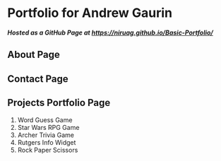 # Portfolio for Andrew Gaurin
_**Hosted as a GitHub Page at https://niruag.github.io/Basic-Portfolio/**_

## About Page 

## Contact Page 

## Projects Portfolio Page 
1. Word Guess Game
1. Star Wars RPG Game
1. Archer Trivia Game
1. Rutgers Info Widget
1. Rock Paper Scissors
